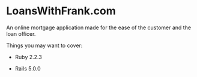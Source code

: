 # LoansWithFrank.com

An online mortgage application made for the ease of the customer and the loan officer.

Things you may want to cover:

* Ruby 2.2.3

* Rails 5.0.0


